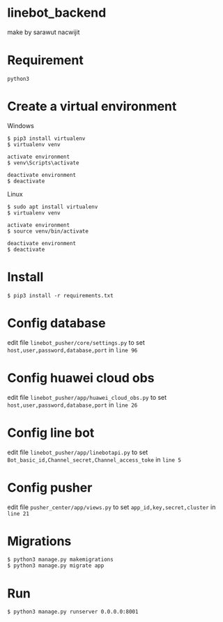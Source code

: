 # linebot_backend
make by sarawut nacwijit

# Requirement 
```
python3
```

# Create a virtual environment
Windows
```
$ pip3 install virtualenv
$ virtualenv venv

activate environment
$ venv\Scripts\activate

deactivate environment
$ deactivate
```

Linux
```
$ sudo apt install virtualenv
$ virtualenv venv

activate environment
$ source venv/bin/activate

deactivate environment
$ deactivate
```

# Install
```
$ pip3 install -r requirements.txt
```

# Config database
edit file `linebot_pusher/core/settings.py` to set `host,user,password,database,port` in `line 96`


# Config huawei cloud obs
edit file `linebot_pusher/app/huawei_cloud_obs.py` to set `host,user,password,database,port` in `line 26`

# Config line bot
edit file `linebot_pusher/app/linebotapi.py` to set `Bot_basic_id,Channel_secret,Channel_access_toke` in `line 5`

# Config pusher
edit file `pusher_center/app/views.py` to set `app_id,key,secret,cluster` in `line 21` 

# Migrations
```
$ python3 manage.py makemigrations
$ python3 manage.py migrate app
```

# Run
```
$ python3 manage.py runserver 0.0.0.0:8001
```

